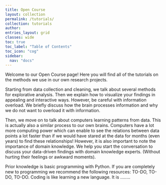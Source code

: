 ```yaml
---
title: Open Course
layout: collection
permalink: /tutorials/
collection: tutorials
author: 
entries_layout: grid
classes: wide
toc: true
toc_label: "Table of Contents"
toc_icon: "cog"
sidebar:
  nav: "docs"
---
```

Welcome to our Open Course page!
Here you will find all of the tutorials on the methods we use in our own research projects.

Starting from data collection and cleaning, we talk about several methods for explorative analysis. Then we explain how to visualize your findings in appealing and interactive ways. However, be careful with information overload. We briefly discuss how the brain processes information and why we do not want to overload it with information. 

Then, we move on to talk about computers learning patterns from data. This is actually also a similar process to our own brains. Computers have a lot more computing power which can enable to see the relations between data points a lot faster than if we would have stared at the data for months (even years) to find these relationships! However, it is also important to note the importance of domain knowledge. We help you start the conversation to discuss your data-driven findings with domain knowledge experts. (Without hurting their feelings or awkward moments).

Prior knowledge is basic programming with Python. If you are completely new to programming we recommend the following resources: TO-DO, TO-DO, TO-DO. Coding is like learning a new language. It is ........
